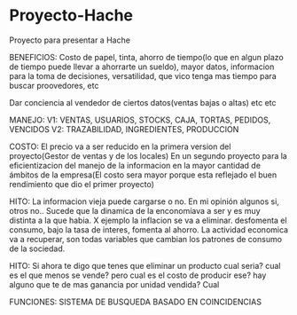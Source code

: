 # Proyecto-Hache
Proyecto para presentar a Hache

BENEFICIOS:
Costo de papel, tinta, ahorro de tiempo(lo que en algun plazo de tiempo puede llevar a ahorrarte
un sueldo), mayor datos, informacion para la toma de decisiones, versatilidad, que vico tenga mas tiempo
para buscar proovedores, etc

Dar conciencia al vendedor de ciertos datos(ventas bajas o altas) etc etc 

MANEJO:
V1: VENTAS, USUARIOS, STOCKS, CAJA, TORTAS, PEDIDOS, VENCIDOS
V2: TRAZABILIDAD, INGREDIENTES, PRODUCCION

COSTO:
El precio va a ser reducido en la primera version del proyecto(Gestor de ventas y de los locales)
En un segundo proyecto para la eficientizacion del manejo de la informacion en la mayor cantidad
de ámbitos de la empresa(El costo sera mayor porque esta reflejado el buen rendimiento que dio
el primer proyecto)

HITO:
La informacion vieja puede cargarse o no. En mi opinión algunos si, otros no.. Sucede que la dinamica
de la enconomíava a ser y es muy distinta a la que habia. X ejemplo la inflacion se va a eliminar. 
desfomenta el consumo, bajo la tasa de interes, fomenta al ahorro. La actividad economica va a recuperar,
son todas variables que cambian los patrones de consumo de la sociedad.

HITO:
Si ahora te digo que tenes que eliminar un producto cual seria? cual es el que menos se vende? pero cual
es el costo de producir ese? hay alguno que te de mas ganancia por unidad vendida? Cual 

FUNCIONES:
SISTEMA DE BUSQUEDA BASADO EN COINCIDENCIAS
